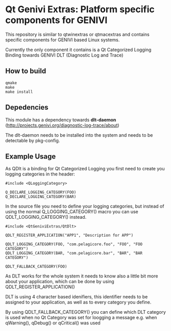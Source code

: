 # Qt Genivi Extras: Platform specific components for GENIVI

This repository is similar to qtwinextras or qtmacextras and contains specific components for GENIVI based Linux systems.

Currently the only component it contains is a Qt Categorized Logging Binding towards GENIVI DLT (Diagnostic Log and Trace)

## How to build

	qmake
	make
	make install
	
	
## Depedencies

This module has a dependency towards **dlt-daemon** (http://projects.genivi.org/diagnostic-log-trace/about)

The dlt-daemon needs to be installed into the system and needs to be detectable by pkg-config.

## Example Usage

As QDlt is a binding for Qt Categorized Logging you first need to create you logging categories in the header:

	#include <QLoggingCategory>

	Q_DECLARE_LOGGING_CATEGORY(FOO)
	Q_DECLARE_LOGGING_CATEGORY(BAR)

In the source file you need to define your logging categories, but instead of using the normal Q_LOGGING_CATEGORY() macro you can use QDLT_LOGGING_CATEGORY() instead.

	#include <QtGeniviExtras/QtDlt>

	QDLT_REGISTER_APPLICATION("APP1", "Description for APP")

	QDLT_LOGGING_CATEGORY(FOO, "com.pelagicore.foo", "FOO", "FOO CATEGORY")
	QDLT_LOGGING_CATEGORY(BAR, "com.pelagicore.bar", "BAR", "BAR CATEGORY")

	QDLT_FALLBACK_CATEGORY(FOO)

As DLT works for the whole system it needs to know also a little bit more about your application, which can be done by using QDLT_REGISTER_APPLICATION()

DLT is using 4 character based idenifiers, this identifier needs to be assigned to your application, as well as to every category you define.

By using QDLT_FALLBACK_CATEGORY() you can define which DLT category is used when no Qt Category was set for loogging a message e.g. when qWarning(), qDebug() or qCritical() was used

